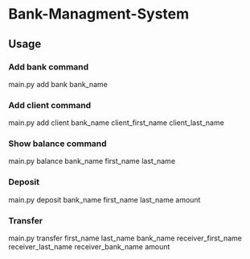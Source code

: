 # Bank-Managment-System


## Usage

### Add bank command
main.py add bank bank_name

### Add client command
main.py add client bank_name client_first_name client_last_name

### Show balance command
main.py balance bank_name first_name last_name

### Deposit
main.py deposit bank_name first_name last_name amount

### Transfer
main.py transfer first_name last_name bank_name receiver_first_name receiver_last_name receiver_bank_name amount
